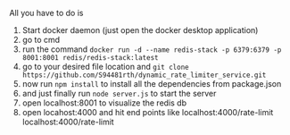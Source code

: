 All you have to do is 
1. Start docker daemon (just open the docker desktop application)
2. go to cmd
3. run the command
   `docker run -d --name redis-stack -p 6379:6379 -p 8001:8001 redis/redis-stack:latest`
4. go to your desired file location and
   `git clone https://github.com/S94481rth/dynamic_rate_limiter_service.git`
5. now run
    `npm install`
    to install all the dependencies from package.json
6. and just finally run
     `node server.js` to start the server
7. open localhost:8001 to visualize the redis db
8. open locahost:4000 and hit end points like
       localhost:4000/rate-limit
       localhost:4000/rate-limit
